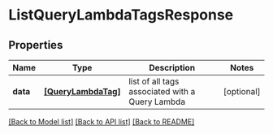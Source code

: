 # ListQueryLambdaTagsResponse


## Properties
Name | Type | Description | Notes
------------ | ------------- | ------------- | -------------
**data** | [**[QueryLambdaTag]**](QueryLambdaTag.md) | list of all tags associated with a Query Lambda | [optional] 

[[Back to Model list]](../README.md#documentation-for-models) [[Back to API list]](../README.md#documentation-for-api-endpoints) [[Back to README]](../README.md)



